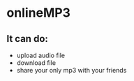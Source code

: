 # onlineMP3

## It can do:

- upload audio file
- download file
- share your only mp3 with your friends

